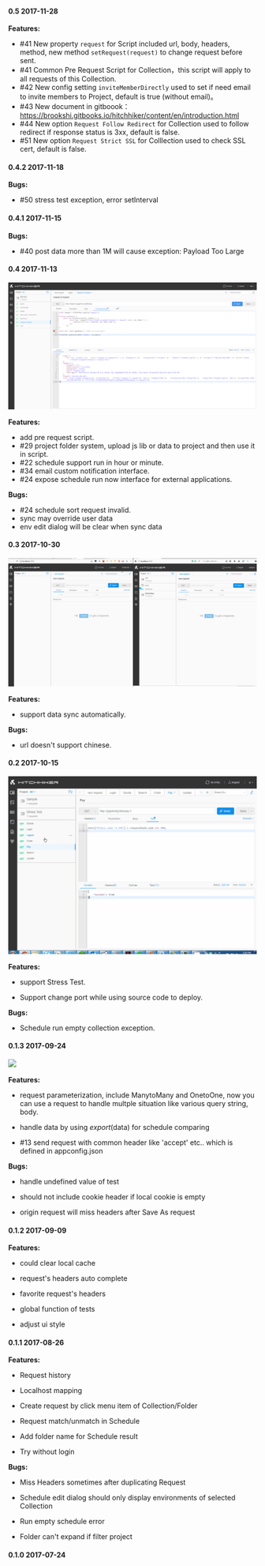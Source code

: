 #### 0.5 2017-11-28

**Features:**

* \#41 New property `request` for Script included url, body, headers, method, new method `setRequest(request)` to change request before sent.
* \#41 Common Pre Request Script for Collection，this script will apply to all requests of this Collection.
* \#42 New config setting `inviteMemberDirectly` used to set if need email to invite members to Project, default is true (without email)。
* \#43 New document in gitboook： https://brookshi.gitbooks.io/hitchhiker/content/en/introduction.html
* \#44 New option `Request Follow Redirect` for Collection used to follow redirect if response status is 3xx, default is false.
* \#51 New option `Request Strict SSL` for Colllection used to check SSL cert, default is false.


#### 0.4.2 2017-11-18

**Bugs:**

* \#50 stress test exception, error setInterval


#### 0.4.1 2017-11-15

**Bugs:**

* \#40 post data more than 1M will cause exception: Payload Too Large


#### 0.4 2017-11-13

![](https://raw.githubusercontent.com/brookshi/images/master/Hitchhiker/pre_request_script.PNG)

**Features:**

* add pre request script.
* \#29 project folder system, upload js lib or data to project and then use it in script.
* \#22 schedule support run in hour or minute.
* \#34 email custom notification interface.
* \#24 expose schedule run now interface for external applications.

**Bugs:**

* \#24 schedule sort request invalid.
* sync may override user data
* env edit dialog will be clear when sync data


#### 0.3 2017-10-30

![](https://raw.githubusercontent.com/brookshi/images/master/Hitchhiker/sync.gif)

**Features:**

* support data sync automatically.

**Bugs:**

* url doesn't support chinese.


#### 0.2 2017-10-15

![](https://raw.githubusercontent.com/brookshi/images/master/Hitchhiker/stresstest.gif)

**Features:**

* support Stress Test.

* Support change port while using source code to deploy.

**Bugs:**

* Schedule run empty collection exception.


#### 0.1.3 2017-09-24

![](https://raw.githubusercontent.com/brookshi/images/master/Hitchhiker/parameters.gif)

**Features:**

* request parameterization, include ManytoMany and OnetoOne, now you can use a request to handle multple situation like various query string, body.

* handle data by using $export$(data) for schedule comparing

* \#13 send request with common header like 'accept' etc.. which is defined in appconfig.json

**Bugs:**

* handle undefined value of test

* should not include cookie header if local cookie is empty

* origin request will miss headers after Save As request 


#### 0.1.2 2017-09-09

**Features:**

* could clear local cache

* request's headers auto complete

* favorite request's headers

* global function of tests

* adjust ui style


#### 0.1.1 2017-08-26

**Features:**

* Request history

* Localhost mapping

* Create request by click menu item of Collection/Folder

* Request match/unmatch in Schedule

* Add folder name for Schedule result

* Try without login

**Bugs:**

* Miss Headers sometimes after duplicating Request

* Schedule edit dialog should only display environments of selected Collection

* Run empty schedule error

* Folder can't expand if filter project


#### 0.1.0 2017-07-24